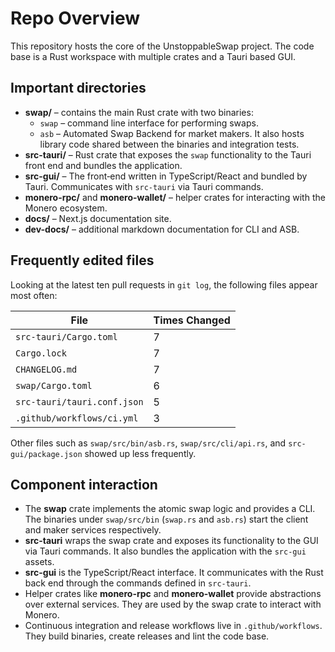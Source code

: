 # Repo Overview

This repository hosts the core of the UnstoppableSwap project. The code base is a Rust workspace with multiple crates and a Tauri based GUI.

## Important directories

- **swap/** – contains the main Rust crate with two binaries:
  - `swap` – command line interface for performing swaps.
  - `asb` – Automated Swap Backend for market makers.
  It also hosts library code shared between the binaries and integration tests.
- **src-tauri/** – Rust crate that exposes the `swap` functionality to the Tauri front end and bundles the application.
- **src-gui/** – The front‑end written in TypeScript/React and bundled by Tauri. Communicates with `src-tauri` via Tauri commands.
- **monero-rpc/** and **monero-wallet/** – helper crates for interacting with the Monero ecosystem.
- **docs/** – Next.js documentation site.
- **dev-docs/** – additional markdown documentation for CLI and ASB.

## Frequently edited files

Looking at the latest ten pull requests in `git log`, the following files appear most often:

| File | Times Changed |
| ---- | ------------- |
| `src-tauri/Cargo.toml` | 7 |
| `Cargo.lock` | 7 |
| `CHANGELOG.md` | 7 |
| `swap/Cargo.toml` | 6 |
| `src-tauri/tauri.conf.json` | 5 |
| `.github/workflows/ci.yml` | 3 |

Other files such as `swap/src/bin/asb.rs`, `swap/src/cli/api.rs`, and `src-gui/package.json` showed up less frequently.

## Component interaction

- The **swap** crate implements the atomic swap logic and provides a CLI. The binaries under `swap/src/bin` (`swap.rs` and `asb.rs`) start the client and maker services respectively.
- **src-tauri** wraps the swap crate and exposes its functionality to the GUI via Tauri commands. It also bundles the application with the `src-gui` assets.
- **src-gui** is the TypeScript/React interface. It communicates with the Rust back end through the commands defined in `src-tauri`.
- Helper crates like **monero-rpc** and **monero-wallet** provide abstractions over external services. They are used by the swap crate to interact with Monero.
- Continuous integration and release workflows live in `.github/workflows`. They build binaries, create releases and lint the code base.

